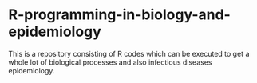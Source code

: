 # R-programming-in-biology-and-epidemiology
This is a repository consisting of R codes which can be executed to get a whole lot of biological processes and also infectious diseases epidemiology.
